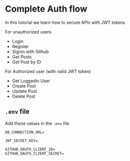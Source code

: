 # Complete Auth flow

In this tutorial we learn how to secure APIs with JWT tokens

For unauthorized users
* Login
* Register
* Signin with Github
* Get Posts
* Get Post by ID

For Authorized user (with valid JWT token)
* Get Loggedin User
* Create Post
* Update Post
* Delete Post


## `.env` file
Add these values in the `.env` file
```
DB_CONNECTION_URL=

JWT_SECRET_KEY=

GITHUB_OAUTH_CLIENT_ID=
GITHUB_OAUTH_CLIENT_SECRET=

```